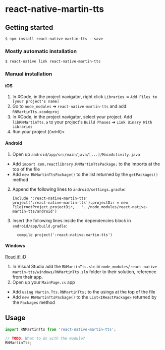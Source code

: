 
# react-native-martin-tts

## Getting started

`$ npm install react-native-martin-tts --save`

### Mostly automatic installation

`$ react-native link react-native-martin-tts`

### Manual installation


#### iOS

1. In XCode, in the project navigator, right click `Libraries` ➜ `Add Files to [your project's name]`
2. Go to `node_modules` ➜ `react-native-martin-tts` and add `RNMartinTts.xcodeproj`
3. In XCode, in the project navigator, select your project. Add `libRNMartinTts.a` to your project's `Build Phases` ➜ `Link Binary With Libraries`
4. Run your project (`Cmd+R`)<

#### Android

1. Open up `android/app/src/main/java/[...]/MainActivity.java`
  - Add `import com.reactlibrary.RNMartinTtsPackage;` to the imports at the top of the file
  - Add `new RNMartinTtsPackage()` to the list returned by the `getPackages()` method
2. Append the following lines to `android/settings.gradle`:
  	```
  	include ':react-native-martin-tts'
  	project(':react-native-martin-tts').projectDir = new File(rootProject.projectDir, 	'../node_modules/react-native-martin-tts/android')
  	```
3. Insert the following lines inside the dependencies block in `android/app/build.gradle`:
  	```
      compile project(':react-native-martin-tts')
  	```

#### Windows
[Read it! :D](https://github.com/ReactWindows/react-native)

1. In Visual Studio add the `RNMartinTts.sln` in `node_modules/react-native-martin-tts/windows/RNMartinTts.sln` folder to their solution, reference from their app.
2. Open up your `MainPage.cs` app
  - Add `using Martin.Tts.RNMartinTts;` to the usings at the top of the file
  - Add `new RNMartinTtsPackage()` to the `List<IReactPackage>` returned by the `Packages` method


## Usage
```javascript
import RNMartinTts from 'react-native-martin-tts';

// TODO: What to do with the module?
RNMartinTts;
```
  
